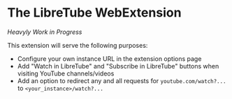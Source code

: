 # The LibreTube WebExtension

_Heavyly Work in Progress_

This extension will serve the following purposes:

- Configure your own instance URL in the extension options page
- Add "Watch in LibreTube" and "Subscribe in LibreTube" buttons when visiting YouTube channels/videos
- Add an option to redirect any and all requests for `youtube.com/watch?...` to `<your_instance>/watch?...`
